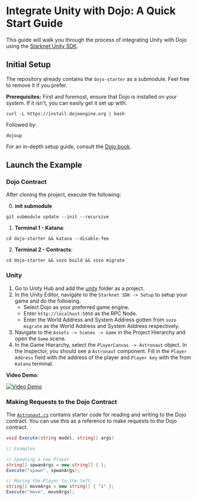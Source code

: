 # Integrate Unity with Dojo: A Quick Start Guide

This guide will walk you through the process of integrating Unity with Dojo using the [Starknet Unity SDK](https://github.com/NethermindEth/starknet.unity/).

## Initial Setup

The repository already contains the `dojo-starter` as a submodule. Feel free to remove it if you prefer.

**Prerequisites:** First and foremost, ensure that Dojo is installed on your system. If it isn't, you can easily get it set up with:

```console
curl -L https://install.dojoengine.org | bash
```

Followed by:

```console
dojoup
```

For an in-depth setup guide, consult the [Dojo book](https://book.dojoengine.org/getting-started/quick-start.html).

## Launch the Example

### Dojo Contract

After cloning the project, execute the following:

0. **init submodule**

```
git submodule update --init --recursive
```

1. **Terminal 1 - Katana**:

```console
cd dojo-starter && katana --disable-fee
```

2. **Terminal 2 - Contracts**:

```console
cd dojo-starter && sozo build && sozo migrate
```

### Unity

1. Go to Unity Hub and add the [unity](./unity) folder as a project.
2. In the Unity Editor, navigate to the `Starknet SDK -> Setup` to setup your game and do the following.
   - Select Dojo as your preferred game engine.
   - Enter `http://localhost:5050` as the RPC Node.
   - Enter the World Address and System Address gotten from `sozo migrate` as the World Address and System Address respectively.
3. Navigate to the `Assets -> Scenes -> Game` in the Project Hierarchy and open the `Game` scene.
4. In the Game Hierarchy, select the `PlayerCanvas -> Astronaut` object. In the Inspector, you should see a `Astronaut` component. Fill in the `Player Address` field with the address of the player and `Player key` with the from `Katana` terminal.

**Video Demo:**

[![Video Demo](https://youtu.be/sWkty7sdQ9o)](https://youtu.be/sWkty7sdQ9o)

### Making Requests to the Dojo Contract

The [`Astronaut.cs`](unity/Assets/Scripts/Astronaut.cs) contains starter code for reading and writing to the Dojo contract. You can use this as a reference to make requests to the Dojo contract.

```cs
void Execute(string model, string[] args)

// Examples

// Spawning a new Player
string[] spwanArgs = new string[] { };
Execute("spawn", spwanArgs);

// Moving the Player to the left
string[] moveArgs = new string[] { "1" };
Execute("move", moveArgs);
```
